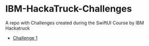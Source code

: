 # IBM-HackaTruck-Challenges
A repo with Challenges created during the SwiftUI Course by IBM Hackatruck

+ [Challenge 1](./"Challenge%201")
